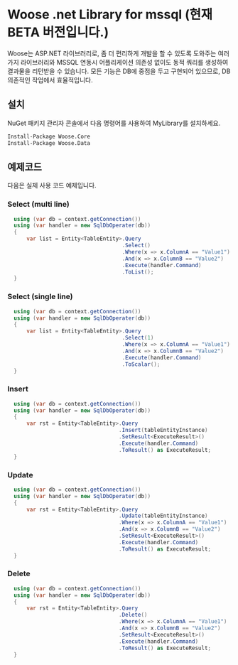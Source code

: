 # Woose .net Library for mssql (현재 BETA 버전입니다.)

Woose는 ASP.NET 라이브러리로, 좀 더 편리하게 개발을 할 수 있도록 도와주는 여러가지 라이브러리와
MSSQL 연동시 어플리케이션 의존성 없이도 동적 쿼리를 생성하여 결과물을 리턴받을 수 있습니다.
모든 기능은 DB에 중점을 두고 구현되어 있으므로, DB 의존적인 작업에서 효율적입니다.


## 설치

NuGet 패키지 관리자 콘솔에서 다음 명령어를 사용하여 MyLibrary를 설치하세요.

```bash
Install-Package Woose.Core
Install-Package Woose.Data
```

## 예제코드

다음은 실제 사용 코드 예제입니다.

### Select (multi line)

```csharp
  using (var db = context.getConnection())
  using (var handler = new SqlDbOperater(db))
  {
      var list = Entity<TableEntity>.Query
                                    .Select()
                                    .Where(x => x.ColumnA == "Value1")
                                    .And(x => x.ColumnB == "Value2")
                                    .Execute(handler.Command)
                                    .ToList();
  }
```

### Select (single line)

```csharp
  using (var db = context.getConnection())
  using (var handler = new SqlDbOperater(db))
  {
      var list = Entity<TableEntity>.Query
                                    .Select(1)
                                    .Where(x => x.ColumnA == "Value1")
                                    .And(x => x.ColumnB == "Value2")
                                    .Execute(handler.Command)
                                    .ToScalar();
  }
```

### Insert

```csharp
  using (var db = context.getConnection())
  using (var handler = new SqlDbOperater(db))
  {
      var rst = Entity<TableEntity>.Query
                                   .Insert(tableEntityInstance)
                                   .SetResult<ExecuteResult>()
                                   .Execute(handler.Command)
                                   .ToResult() as ExecuteResult;
  }
```

### Update

```csharp
  using (var db = context.getConnection())
  using (var handler = new SqlDbOperater(db))
  {
      var rst = Entity<TableEntity>.Query
                                   .Update(tableEntityInstance)
                                   .Where(x => x.ColumnA == "Value1")
                                   .And(x => x.ColumnB == "Value2")
                                   .SetResult<ExecuteResult>()
                                   .Execute(handler.Command)
                                   .ToResult() as ExecuteResult;
  }
```

### Delete

```csharp
  using (var db = context.getConnection())
  using (var handler = new SqlDbOperater(db))
  {
      var rst = Entity<TableEntity>.Query
                                   .Delete()
                                   .Where(x => x.ColumnA == "Value1")
                                   .And(x => x.ColumnB == "Value2")
                                   .SetResult<ExecuteResult>()
                                   .Execute(handler.Command)
                                   .ToResult() as ExecuteResult;
  }
```
